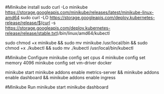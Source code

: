 #Minikube install
sudo curl -Lo minikube https://storage.googleapis.com/minikube/releases/latest/minikube-linux-amd64
sudo curl -LO https://storage.googleapis.com/deploy.kubernetes-release/release/$(curl -s https://storage.googleapis.com/deploy.kubernetes-release/release/stable.txt)/bin/linux/amd64/kubectl

sudo chmod +x minikube && sudo mv minikube /usr/local/bin && sudo chmod +x ./kubectl && sudo mv ./kubectl /usr/local/bin/kubectl

#Minikube Configure
minikube config set cpus 4
minikube config set memory 4096
minikube config set vm-driver docker

minikube start
minikube addons enable metrics-server && minikube addons enable dashboard && minikube addons enable ingress

#Minikube Run
minikube start
minikube dashboard

